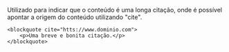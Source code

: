 Utilizado para indicar que o conteúdo é uma longa citação, onde é possível apontar a origem do conteúdo utilizando "cite".

	<blockquote cite="htts://www.dominio.com">
		<p>Uma breve e bonita citação.</p>
	</blockquote>